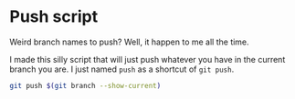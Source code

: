 # Push script

Weird branch names to push? Well, it happen to me all the time.

I made this silly script that will just push whatever you have in the
current branch you are. I just named `push` as a shortcut of `git
push`.

```bash
git push $(git branch --show-current)
```
